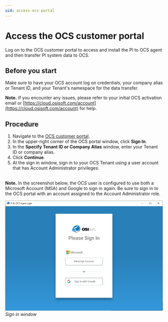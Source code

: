 ```yaml
---
uid: access-ocs-portal
---
```


# Access the OCS customer portal

Log on to the OCS customer portal to access and install the PI to OCS agent and then transfer PI system data to OCS.

## Before you start

Make sure to have your OCS account log on credentials, your company alias or Tenant ID, and your Tenant's namespace for the data transfer. <!-- I want to make a link to Account_Management_Concepts.md and then to the Namespace section within, but there's no UID for that topic -->

**Note.** If you encounter any issues, please refer to your initial OCS activation email or [https://cloud.osisoft.com/account](https://cloud.osisoft.com/account) for help.

## Procedure

1. Navigate to the [OCS customer portal](https://cloud.osisoft.com).
2. In the upper-right corner of the OCS portal window, click **Sign In**.
3. In the **Specify Tenant ID or Company Alias** window, enter your Tenant ID or company alias.
4. Click **Continue**.
5. At the sign in window, sign in to your OCS Tenant using a user account that has Account Administrator privileges.

<br>**Note.** In the screenshot below, the OCS user is configured to use both a Microsoft Account (MSA) and Google to sign in again.  Be sure to sign in to the OCS portal with an account assigned to the Account Administrator role.<br>

![ ](../../images/sign-in-screen.png)
_Sign in window_